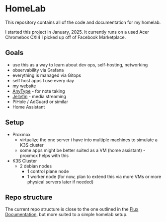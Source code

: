# HomeLab

This repository contains all of the code and documentation for my homelab.

I started this project in January, 2025. It currently runs on a used Acer Chromebox CXI4 I picked up off of Facebook Marketplace.

## Goals

- use this as a way to learn about dev ops, self-hosting, networking
- observability via Grafana
- everything is managed via Gitops
- self host apps I use every day
- my website
- [AnyType](https://anytype.io/) - for note taking
- [Jellyfin](https://jellyfin.org/) - media streaming
- PiHole / AdGuard or similar
- Home Assistant

## Setup

- Proxmox
  - virtualize the one server i have into multiple machines to simulate a K3S cluster
  - some apps might be better suited as a VM (home assistant) - proxmox helps with this
- K3S Cluster
  - 2 debian nodes
    - 1 control plane node
    - 1 worker node (for now, plan to extend this via more VMs or more physical servers later if needed)

## Repo structure

The current repo structure is close to the one outlined in the [Flux Documentation](https://fluxcd.io/flux/guides/repository-structure/), but more suited to a simple homelab setup.
